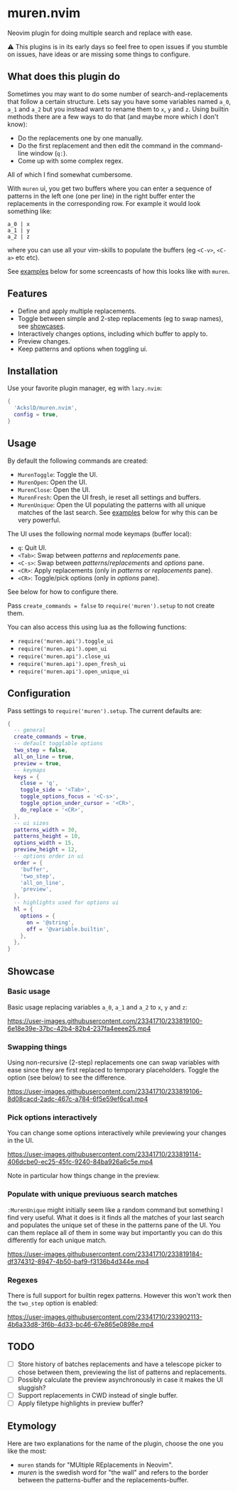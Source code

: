 # muren.nvim

Neovim plugin for doing multiple search and replace with ease.

:warning: This plugins is in its early days so feel free to open issues if you stumble on issues, have ideas or are missing some things to configure.

## What does this plugin do

Sometimes you may want to do some number of search-and-replacements that follow a certain structure.
Lets say you have some variables named `a_0`, `a_1` and `a_2` but you instead want to rename them to `x`, `y` and `z`.
Using builtin methods there are a few ways to do that (and maybe more which I don't know):

* Do the replacements one by one manually.
* Do the first replacement and then edit the command in the command-line window (`q:`).
* Come up with some complex regex.

All of which I find somewhat cumbersome.

With `muren` ui, you get two buffers where you can enter a sequence of patterns in the left one (one per line)
in the right buffer enter the replacements in the corresponding row. For example it would look something like:
```
a_0 | x
a_1 | y
a_2 | z
```
where you can use all your vim-skills to populate the buffers (eg `<C-v>`, `<C-a>` etc etc).

See [examples](#showcase) below for some screencasts of how this looks like with `muren`.

## Features
* Define and apply multiple replacements.
* Toggle between simple and 2-step replacements (eg to swap names), see [showcases](#showcase).
* Interactively changes options, including which buffer to apply to.
* Preview changes.
* Keep patterns and options when toggling ui.

## Installation
Use your favorite plugin manager, eg with `lazy.nvim`:
```lua
{
  'AckslD/muren.nvim',
  config = true,
}
```

## Usage
By default the following commands are created:

* `MurenToggle`: Toggle the UI.
* `MurenOpen`: Open the UI.
* `MurenClose`: Open the UI.
* `MurenFresh`: Open the UI fresh, ie reset all settings and buffers.
* `MurenUnique`: Open the UI populating the patterns with all unique matches of the last search.
  See [examples](#showcase) below for why this can be very powerful.

The UI uses the following normal mode keymaps (buffer local):
* `q`: Quit UI.
* `<Tab>`: Swap between _patterns_ and _replacements_ pane.
* `<C-s>`: Swap between _patterns_/_replacements_ and _options_ pane.
* `<CR>`: Apply replacements (only in _patterns_ or _replacements_ pane).
* `<CR>`: Toggle/pick options (only in _options_ pane).

See below for how to configure there.

Pass `create_commands = false` to `require('muren').setup` to not create them.

You can also access this using lua as the following functions:

* `require('muren.api').toggle_ui`
* `require('muren.api').open_ui`
* `require('muren.api').close_ui`
* `require('muren.api').open_fresh_ui`
* `require('muren.api').open_unique_ui`

## Configuration
Pass settings to `require('muren').setup`. The current defaults are:
```lua
{
  -- general
  create_commands = true,
  -- default togglable options
  two_step = false,
  all_on_line = true,
  preview = true,
  -- keymaps
  keys = {
    close = 'q',
    toggle_side = '<Tab>',
    toggle_options_focus = '<C-s>',
    toggle_option_under_cursor = '<CR>',
    do_replace = '<CR>',
  },
  -- ui sizes
  patterns_width = 30,
  patterns_height = 10,
  options_width = 15,
  preview_height = 12,
  -- options order in ui
  order = {
    'buffer',
    'two_step',
    'all_on_line',
    'preview',
  },
  -- highlights used for options ui
  hl = {
    options = {
      on = '@string',
      off = '@variable.builtin',
    },
  },
}
```

## Showcase
### Basic usage
Basic usage replacing variables `a_0`, `a_1` and `a_2` to `x`, `y` and `z`:

https://user-images.githubusercontent.com/23341710/233819100-6e18e39e-37bc-42b4-82b4-237fa4eeee25.mp4

### Swapping things
Using non-recursive (2-step) replacements one can swap variables with ease since they are first replaced to temporary placeholders. Toggle the option (see below) to see the difference.

https://user-images.githubusercontent.com/23341710/233819106-8d08cacd-2adc-467c-a784-6f5e59ef6ca1.mp4

### Pick options interactively
You can change some options interactively while previewing your changes in the UI.

https://user-images.githubusercontent.com/23341710/233819114-406dcbe0-ec25-45fc-9240-84ba926a6c5e.mp4

Note in particular how things change in the preview.

### Populate with unique previuous search matches
`:MurenUnique` might initially seem like a random command but something I find very useful. What it does is it finds all the matches of your last search and populates the unique set of these in the patterns pane of the UI. You can them replace all of them in some way but importantly you can do this differently for each unique match.

https://user-images.githubusercontent.com/23341710/233819184-df374312-8947-4b50-baf9-f3136b4d344e.mp4

### Regexes
There is full support for builtin regex patterns. However this won't work then the `two_step` option is enabled:

https://user-images.githubusercontent.com/23341710/233902113-4b6a33d8-3f6b-4d33-bc46-67e865e0898e.mp4

## TODO

- [ ] Store history of batches replacements and have a telescope picker to chose between them, previewing the list of patterns and replacements.
- [ ] Possibly calculate the preview asynchronously in case it makes the UI sluggish?
- [ ] Support replacements in CWD instead of single buffer.
- [ ] Apply filetype highlights in preview buffer?

## Etymology

Here are two explanations for the name of the plugin, choose the one you like the most:
* `muren` stands for "MUltiple REplacements in Neovim".
* _muren_ is the swedish word for "the wall" and refers to the border between the patterns-buffer and the replacements-buffer.
